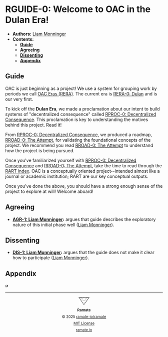 # RGUIDE-0: Welcome to OAC in the Dulan Era!
- **Authors:** [Liam Monninger](mailto:liam@ramate.io)
- **Contents:**
  - **[Guide](#guide)**
  - **[Agreeing](#agreeing)**
  - **[Dissenting](#dissenting)**
  - **[Appendix](#appendix)**

## Guide
OAC is just beginning as a project! We use a system for grouping work by periods we call [OAC Eras (RERA)](../../../rera/). The current era is [RERA-0: Dulan](../../../rera/rera-000-000-000-dulan/README.md) and is our very first.

To kick off the **Dulan Era**, we made a proclamation about our intent to build systems of "decentralized consequence" called [RPROC-0: Decentralized Consequence](../../../rproc/rera-000-000-000-dulan/rproc-000-000-000/README.md). This proclamation is key to understanding the motives behind this project. Read it!

From [RPROC-0: Decentralized Consequence](../../../rproc/rera-000-000-000-dulan/rproc-000-000-000/README.md), we produced a roadmap, [RROAD-0: The Attempt](../../../rroad/rera-000-000-000-dulan/rroad-000-000-000/README.md), for validating the foundational concepts of the project. We recommend you read [RROAD-0: The Attempt](../../../rroad/rera-000-000-000-dulan/rroad-000-000-000/README.md) to understand how the project is being pursued.

Once you've familiarized yourself with [RPROC-0: Decentralized Consequence](../../../rproc/rera-000-000-000-dulan/rproc-000-000-000/README.md) and [RROAD-0: The Attempt](../../../rroad/rera-000-000-000-dulan/rroad-000-000-000/README.md), take the time to read through the [RART index](../../../rart/). OAC is a conceptually oriented project--intended almost like a journal or academic institution; RART are our key conceptual outputs.

Once you've done the above, you should have a strong enough sense of the project to explore at will! Welcome aboard!

## Agreeing
- **[AGR-1: Liam Monninger](./agreeing/agr-001-liam-monninger/README.md):** argues that guide describes the exploratory nature of this initial phase well ([Liam Monninger](mailto:liam@ramate.io)).

## Dissenting
- **[DIS-1: Liam Monninger](./dissenting/dis-001-liam-monninger/README.md):** argues that the guide does not make it clear how to participate ([Liam Monninger](mailto:liam@ramate.io)).

## Appendix
$\emptyset$

<!--OAC FOOTER: DO NOT REMOVE THIS LINE-->
---

<div align="center">
  <a href="https://github.com/ramate-io/oac">
    <picture>
      <source srcset="/assets/ramate-inverted-transparent.png" media="(prefers-color-scheme: dark)">
      <img height="24" src="/assets/ramate-transparent.png" alt="Ramate"/>
    </picture>
  </a>
  <br/>
  <sub>
    <b>Ramate</b>
    <br/>
    &copy; 2025 <a href="https://github.com/ramate-io/ramate">ramate-io/ramate</a>
    <br/>
    <a href="https://github.com/ramate-io/ramate/blob/main/LICENSE">MIT License</a>
    <br/>
    <a href="https://www.ramate.io">ramate.io</a>
  </sub>
</div>
